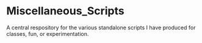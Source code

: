 # Miscellaneous_Scripts
A central respository for the various standalone scripts I have produced for classes, fun, or experimentation.
